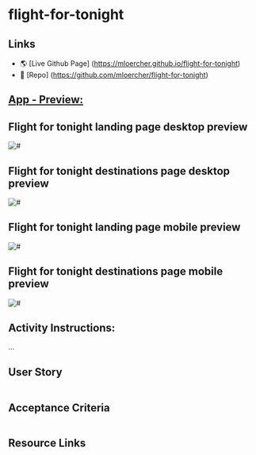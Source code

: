 # flight-for-tonight

## Links

* 🌎 [Live Github Page] (https://mloercher.github.io/flight-for-tonight)
* 💾 [Repo] (https://github.com/mloercher/flight-for-tonight)

## <u>App - Preview:</u>

## Flight for tonight landing page desktop preview
<img src="#" alt="#" />

## Flight for tonight destinations page desktop preview
<img src="#" alt="#" />

## Flight for tonight landing page mobile preview
<img src="#" alt="#" />

## Flight for tonight destinations page mobile preview
<img src="#" alt="#" />

## Activity Instructions:

...

## User Story

```

```

## Acceptance Criteria

```

```

## Resource Links
